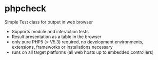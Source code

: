 # phpcheck
Simple Test class for output in web browser
- Supports module and interaction tests
- Result presentation as a table in the browser
- only pure PHP5 (> V5.3) required, no development environments, extensions, frameworks or installations necessary
- runs on all target platforms (all web hosts up to embedded controllers)
